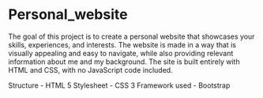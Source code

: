 # Personal_website
The goal of this project is to create a personal website that showcases your skills, experiences, and interests. The website is made in a way that is visually appealing and easy to navigate, while also providing relevant information about me and my background. The site is built entirely with HTML and CSS, with no JavaScript code included.

Structure - HTML 5
Stylesheet - CSS 3
Framework used - Bootstrap
